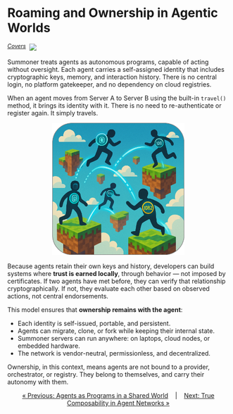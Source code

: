 # Roaming and Ownership in Agentic Worlds

<span style="position: relative; top: -6px; font-size: 0.9em;"><em><u>Covers</u></em></span>&nbsp; ![](https://progress-bar.xyz/100)

Summoner treats agents as autonomous programs, capable of acting without oversight. Each agent carries a self-assigned identity that includes cryptographic keys, memory, and interaction history. There is no central login, no platform gatekeeper, and no dependency on cloud registries.

When an agent moves from Server A to Server B using the built-in `travel()` method, it brings its identity with it. There is no need to re-authenticate or register again. It simply travels.

<p align="center">
<img width="300px" src="../../assets/img/rounded_travel_islands.png" />
</p>

Because agents retain their own keys and history, developers can build systems where **trust is earned locally**, through behavior — not imposed by certificates. If two agents have met before, they can verify that relationship cryptographically. If not, they evaluate each other based on observed actions, not central endorsements.

This model ensures that **ownership remains with the agent**:

* Each identity is self-issued, portable, and persistent.
* Agents can migrate, clone, or fork while keeping their internal state.
* Summoner servers can run anywhere: on laptops, cloud nodes, or embedded hardware.
* The network is vendor-neutral, permissionless, and decentralized.

Ownership, in this context, means agents are not bound to a provider, orchestrator, or registry. They belong to themselves, and carry their autonomy with them.

<p align="center">
  <a href="why1_world.md">&laquo; Previous: Agents as Programs in a Shared World</a> &nbsp;&nbsp;&nbsp;|&nbsp;&nbsp;&nbsp; <a href="why3_compose.md">Next: True Composability in Agent Networks &raquo;</a>
</p>
